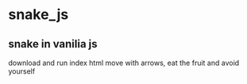 # snake_js

## snake in vanilia js
download and run index html
move with arrows, eat the fruit and avoid yourself

